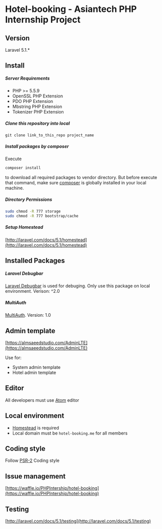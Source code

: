 # Hotel-booking - Asiantech PHP Internship Project

## Version
Laravel 5.1.*

## Install

##### Server Requirements

- PHP >= 5.5.9
- OpenSSL PHP Extension
- PDO PHP Extension
- Mbstring PHP Extension
- Tokenizer PHP Extension

##### Clone this repository into local

```
git clone link_to_this_repo project_name
```
##### Install packages by composer
Execute
```bash
composer install
```
to download all required packages to vendor directory. But before execute that command, make sure [composer](https://getcomposer.org/doc/00-intro.md#globally) is globally installed in your local machine.

##### Directory Permissions
```bash
sudo chmod -R 777 storage
sudo chmod -R 777 bootstrap/cache
```

##### Setup Homestead

[http://laravel.com/docs/5.1/homestead](http://laravel.com/docs/5.1/homestead)

## Installed Packages

##### Laravel Debugbar
[Laravel Debugbar](https://github.com/barryvdh/laravel-debugbar) is used for debuging. Only use this package on local environment. Verison: ^2.0

##### MultiAuth
[MultiAuth](https://github.com/Kbwebs/MultiAuth). Version: 1.0

## Admin template
[https://almsaeedstudio.com/AdminLTE](https://almsaeedstudio.com/AdminLTE)

Use for:
- System admin template
- Hotel admin template

## Editor
All developers must use [Atom](https://atom.io) editor

## Local environment
- [Homestead](http://laravel.com/docs/5.1/homestead) is required
- Local domain must be `hotel-booking.me` for all members

## Coding style
Follow [PSR-2](http://www.php-fig.org/psr/psr-2/) Coding style

## Issue management
[https://waffle.io/PHPIntership/hotel-booking](https://waffle.io/PHPIntership/hotel-booking)

## Testing
[http://laravel.com/docs/5.1/testing](http://laravel.com/docs/5.1/testing)
